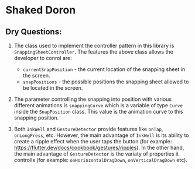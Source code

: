 # Shaked Doron

## Dry Questions:

1. The class used to implement the controller pattern in this library is `SnappingSheetController`.
The features the above class allows the developer to conrol are:
	* `currentSnapPosition` - the current location of the snapping sheet in the screen.
	* `snapPositions` - the possible positions the snapping sheet allowed to be located in the screen. 

2. The parameter controlling the snapping into position with various different animations is `snappingCurve` which is a variable of type `Curve` inside the `SnapPosition` class. This value is the animation curve to this snapping position.

3. Both `InkWell` and `GestureDetector` provide features like `onTap`, `onLongPress`, etc. However, the main advantage of `InkWell` is its ability to create a ripple effect when the user taps the button (for example: https://flutter.dev/docs/cookbook/gestures/ripples). In the other hand, the main advantage of `GestureDetector` is the variaty of properties it controlls (for example: `onHorinzontalDragDown`, `onVerticalDragDown` etc). 